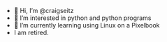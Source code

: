 - 👋 Hi, I’m @craigseitz
- 👀 I’m interested in python and python programs
- 🌱 I’m currently learning using Linux on a Pixelbook
- I am retired.



<!---
craigseitz/craigseitz is a ✨ special ✨ repository because its `README.md` (this file) appears on your GitHub profile.
You can click the Preview link to take a look at your changes.
--->
